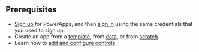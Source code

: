 ## Prerequisites
* [Sign up](../maker/signup-for-powerapps.md) for PowerApps, and then [sign in](https://web.powerapps.com/?utm_source=padocs&utm_medium=linkinadoc&utm_campaign=referralsfromdoc) using the same credentials that you used to sign up.
* Create an app from a [template](../maker/canvas-apps/get-started-test-drive.md), from [data](../maker/canvas-apps/get-started-create-from-data.md), or from [scratch](../maker/canvas-apps/get-started-create-from-blank.md).
* Learn how to [add and configure controls](../maker/canvas-apps/add-configure-controls.md).
